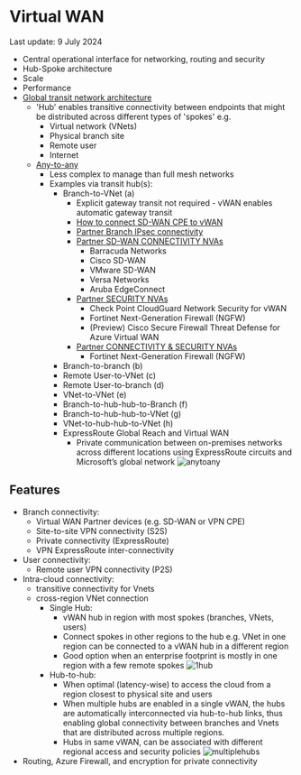 # Virtual WAN
Last update: 9 July 2024
- Central operational interface for networking, routing and security
- Hub-Spoke architecture
- Scale
- Performance
- [Global transit network architecture](https://learn.microsoft.com/en-us/azure/virtual-wan/virtual-wan-global-transit-network-architecture)
  - 'Hub' enables transitive connectivity between endpoints that might be distributed across different types of 'spokes' e.g.
    - Virtual network (VNets)
    - Physical branch site
    - Remote user
    - Internet
  - [Any-to-any](https://learn.microsoft.com/en-us/azure/virtual-wan/virtual-wan-global-transit-network-architecture#anytoany)
    - Less complex to manage than full mesh networks
    - Examples via transit hub(s):
      - Branch-to-VNet (a)
        - Explicit gateway transit not required - vWAN enables automatic gateway transit
        - [How to connect SD-WAN CPE to vWAN](https://learn.microsoft.com/en-us/azure/virtual-wan/virtual-wan-configure-automation-providers)
        - [Partner Branch IPsec connectivity](https://learn.microsoft.com/en-us/azure/virtual-wan/virtual-wan-locations-partners#partners)
        - [Partner SD-WAN CONNECTIVITY NVAs](https://learn.microsoft.com/en-us/azure/virtual-wan/about-nva-hub#partners)
          - Barracuda Networks
          - Cisco SD-WAN
          - VMware SD-WAN
          - Versa Networks
          - Aruba EdgeConnect	
        - [Partner SECURITY NVAs](https://learn.microsoft.com/en-us/azure/virtual-wan/about-nva-hub#partners)
          - Check Point CloudGuard Network Security for vWAN
          - Fortinet Next-Generation Firewall (NGFW)
          - (Preview) Cisco Secure Firewall Threat Defense for Azure Virtual WAN
        - [Partner CONNECTIVITY & SECURITY NVAs](https://learn.microsoft.com/en-us/azure/virtual-wan/about-nva-hub#partners)
          - Fortinet Next-Generation Firewall (NGFW)
      - Branch-to-branch (b)
      - Remote User-to-VNet (c)
      - Remote User-to-branch (d)
      - VNet-to-VNet (e)
      - Branch-to-hub-hub-to-Branch (f)
      - Branch-to-hub-hub-to-VNet (g)
      - VNet-to-hub-hub-to-VNet (h)
      - ExpressRoute Global Reach and Virtual WAN
        - Private communication between on-premises networks across different locations using ExpressRoute circuits and Microsoft’s global network
        ![anytoany](https://learn.microsoft.com/en-us/azure/virtual-wan/media/virtual-wan-global-transit-network-architecture/any-any.png "anytoany")

## Features
- Branch connectivity:
  - Virtual WAN Partner devices (e.g. SD-WAN or VPN CPE)
  - Site-to-site VPN connectivity (S2S)
  - Private connectivity (ExpressRoute)
  - VPN ExpressRoute inter-connectivity
- User connectivity:
  - Remote user VPN connectivity (P2S)
- Intra-cloud connectivity:
  - transitive connectivity for Vnets
  - cross-region VNet connection
    - Single Hub:
      - vWAN hub in region with most spokes (branches, VNets, users)
      - Connect spokes in other regions to the hub e.g. VNet in one region can be connected to a vWAN hub in a different region
      - Good option when an enterprise footprint is mostly in one region with a few remote spokes
        ![1hub](https://learn.microsoft.com/en-us/azure/virtual-wan/media/virtual-wan-global-transit-network-architecture/transit-network.png "1vwan")
    - Hub-to-hub:
      - When optimal (latency-wise) to access the cloud from a region closest to physical site and users
      - When multiple hubs are enabled in a single vWAN, the hubs are automatically interconnected via hub-to-hub links, thus enabling global connectivity between branches and Vnets that are distributed across multiple regions.
      - Hubs in same vWAN, can be associated with different regional access and security policies
        ![multiplehubs](https://learn.microsoft.com/en-us/azure/virtual-wan/media/virtual-wan-global-transit-network-architecture/cross-region.png "2vwan")
- Routing, Azure Firewall, and encryption for private connectivity
